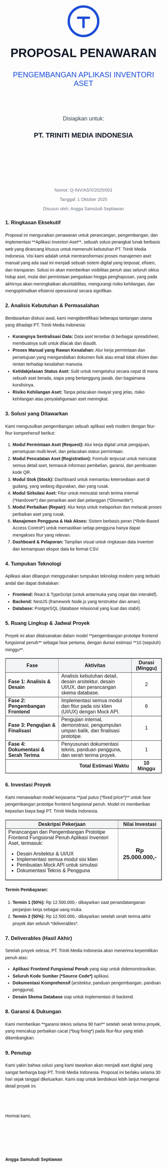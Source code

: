 <div style="text-align: center; page-break-after: always;">
  <br/><br/><br/><br/><br/><br/>
  <svg width="120" height="120" viewBox="0 0 24 24" fill="none" xmlns="http://www.w3.org/2000/svg" style="color: #1D4ED8;">
    <path d="M12 21.25a9.5 9.5 0 100-19 9.5 9.5 0 000 19z" stroke="currentColor" stroke-width="1.5" stroke-linecap="round" stroke-linejoin="round"/>
    <path d="M8.5 9.5h7" stroke="currentColor" stroke-width="1.5" stroke-linecap="round" stroke-linejoin="round"/>
    <path d="M12 9.5v6" stroke="currentColor" stroke-width="1.5" stroke-linecap="round" stroke-linejoin="round"/>
  </svg>
  <h1 style="font-family: sans-serif; font-size: 38px; color: #111827; margin-top: 20px;">PROPOSAL PENAWARAN</h1>
  <h2 style="font-family: sans-serif; font-size: 24px; color: #1D4ED8; font-weight: 400;">PENGEMBANGAN APLIKASI INVENTORI ASET</h2>
  <br/><br/><br/>
  <p style="font-family: sans-serif; font-size: 18px; color: #374151;">Disiapkan untuk:</p>
  <h3 style="font-family: sans-serif; font-size: 22px; color: #111827;">PT. TRINITI MEDIA INDONESIA</h3>
  <br/><br/><br/><br/><br/><br/><br/>
  <p style="font-family: sans-serif; font-size: 14px; color: #6B7280;">Nomor: Q-INV/AS/X/2025/001</p>
  <p style="font-family: sans-serif; font-size: 14px; color: #6B7280;">Tanggal: 1 Oktober 2025</p>
  <p style="font-family: sans-serif; font-size: 14px; color: #6B7280;">Disusun oleh: Angga Samuludi Septiawan</p>
</div>

<div style="page-break-after: always;"></div>

<div style="font-family: sans-serif; line-height: 1.6;">

<h3>1. Ringkasan Eksekutif</h3>
<p>
Proposal ini menguraikan penawaran untuk perancangan, pengembangan, dan implementasi **Aplikasi Inventori Aset**, sebuah solusi perangkat lunak berbasis web yang dirancang khusus untuk memenuhi kebutuhan PT. Triniti Media Indonesia. Visi kami adalah untuk mentransformasi proses manajemen aset manual yang ada saat ini menjadi sebuah sistem digital yang terpusat, efisien, dan transparan. Solusi ini akan memberikan visibilitas penuh atas seluruh siklus hidup aset, mulai dari permintaan pengadaan hingga penghapusan, yang pada akhirnya akan meningkatkan akuntabilitas, mengurangi risiko kehilangan, dan mengoptimalkan efisiensi operasional secara signifikan.
</p>

<h3>2. Analisis Kebutuhan & Permasalahan</h3>
<p>
Berdasarkan diskusi awal, kami mengidentifikasi beberapa tantangan utama yang dihadapi PT. Triniti Media Indonesia:
</p>
<ul>
  <li><b>Kurangnya Sentralisasi Data:</b> Data aset tersebar di berbagai spreadsheet, membuatnya sulit untuk dilacak dan diaudit.</li>
  <li><b>Proses Manual yang Rawan Kesalahan:</b> Alur kerja permintaan dan persetujuan yang mengandalkan dokumen fisik atau email tidak efisien dan rentan terhadap kesalahan manusia.</li>
  <li><b>Ketidakjelasan Status Aset:</b> Sulit untuk mengetahui secara cepat di mana sebuah aset berada, siapa yang bertanggung jawab, dan bagaimana kondisinya.</li>
  <li><b>Risiko Kehilangan Aset:</b> Tanpa pelacakan riwayat yang jelas, risiko kehilangan atau penyalahgunaan aset meningkat.</li>
</ul>

<h3>3. Solusi yang Ditawarkan</h3>
<p>
Kami mengusulkan pengembangan sebuah aplikasi web modern dengan fitur-fitur komprehensif berikut:
</p>
<ol>
  <li><b>Modul Permintaan Aset (Request):</b> Alur kerja digital untuk pengajuan, persetujuan multi-level, dan pelacakan status permintaan.</li>
  <li><b>Modul Pencatatan Aset (Registration):</b> Formulir terpusat untuk mencatat semua detail aset, termasuk informasi pembelian, garansi, dan pembuatan kode QR.</li>
  <li><b>Modul Stok (Stock):</b> Dashboard untuk memantau ketersediaan aset di gudang, yang sedang digunakan, dan yang rusak.</li>
  <li><b>Modul Sirkulasi Aset:</b> Fitur untuk mencatat serah terima internal (*Handover*) dan penarikan aset dari pelanggan (*Dismantle*).</li>
  <li><b>Modul Perbaikan (Repair):</b> Alur kerja untuk melaporkan dan melacak proses perbaikan aset yang rusak.</li>
  <li><b>Manajemen Pengguna & Hak Akses:</b> Sistem berbasis peran (*Role-Based Access Control*) untuk memastikan setiap pengguna hanya dapat mengakses fitur yang relevan.</li>
  <li><b>Dashboard & Pelaporan:</b> Tampilan visual untuk ringkasan data inventori dan kemampuan ekspor data ke format CSV.</li>
</ol>

<h3>4. Tumpukan Teknologi</h3>
<p>
Aplikasi akan dibangun menggunakan tumpukan teknologi modern yang terbukti andal dan dapat diskalakan:
</p>
<ul>
  <li><b>Frontend:</b> React & TypeScript (untuk antarmuka yang cepat dan interaktif).</li>
  <li><b>Backend:</b> NestJS (framework Node.js yang terstruktur dan aman).</li>
  <li><b>Database:</b> PostgreSQL (database relasional yang kuat dan stabil).</li>
</ul>

<h3>5. Ruang Lingkup & Jadwal Proyek</h3>
<p>
Proyek ini akan dilaksanakan dalam model **pengembangan prototipe frontend fungsional penuh** sebagai fase pertama, dengan durasi estimasi **10 (sepuluh) minggu**.
</p>
<table border="1" cellpadding="10" cellspacing="0" width="100%" style="border-collapse: collapse;">
  <thead style="background-color: #F3F4F6;">
    <tr>
      <th>Fase</th>
      <th>Aktivitas</th>
      <th>Durasi (Minggu)</th>
    </tr>
  </thead>
  <tbody>
    <tr>
      <td><b>Fase 1: Analisis & Desain</b></td>
      <td>Analisis kebutuhan detail, desain arsitektur, desain UI/UX, dan perancangan skema database.</td>
      <td align="center">2</td>
    </tr>
    <tr>
      <td><b>Fase 2: Pengembangan Frontend</b></td>
      <td>Implementasi semua modul dan fitur pada sisi klien (UI/UX) dengan Mock API.</td>
      <td align="center">6</td>
    </tr>
    <tr>
      <td><b>Fase 3: Pengujian & Finalisasi</b></td>
      <td>Pengujian internal, demonstrasi, pengumpulan umpan balik, dan finalisasi prototipe.</td>
      <td align="center">1</td>
    </tr>
    <tr>
      <td><b>Fase 4: Dokumentasi & Serah Terima</b></td>
      <td>Penyusunan dokumentasi teknis, panduan pengguna, dan serah terima proyek.</td>
      <td align="center">1</td>
    </tr>
  </tbody>
  <tfoot>
    <tr>
      <td colspan="2" align="right"><b>Total Estimasi Waktu</b></td>
      <td align="center"><b>10 Minggu</b></td>
    </tr>
  </tfoot>
</table>

<div style="page-break-after: always;"></div>

<h3>6. Investasi Proyek</h3>
<p>
Kami menawarkan model kerjasama **jual putus (*fixed price*)** untuk fase pengembangan prototipe frontend fungsional penuh. Model ini memberikan kepastian biaya bagi PT. Triniti Media Indonesia.
</p>
<table border="1" cellpadding="10" cellspacing="0" width="100%" style="border-collapse: collapse;">
  <thead style="background-color: #F3F4F6;">
    <tr>
      <th>Deskripsi Pekerjaan</th>
      <th>Nilai Investasi</th>
    </tr>
  </thead>
  <tbody>
    <tr>
      <td>
        Perancangan dan Pengembangan Prototipe Frontend Fungsional Penuh Aplikasi Inventori Aset, termasuk:
        <ul>
          <li>Desain Arsitektur & UI/UX</li>
          <li>Implementasi semua modul sisi klien</li>
          <li>Pembuatan Mock API untuk simulasi</li>
          <li>Dokumentasi Teknis & Pengguna</li>
        </ul>
      </td>
      <td align="center" style="font-size: 1.2em; font-weight: bold;">Rp 25.000.000,-</td>
    </tr>
  </tbody>
</table>

<h4>Termin Pembayaran:</h4>
<ol>
  <li><b>Termin 1 (50%):</b> Rp 12.500.000,- dibayarkan saat penandatanganan perjanjian kerja sebagai uang muka.</li>
  <li><b>Termin 2 (50%):</b> Rp 12.500.000,- dibayarkan setelah serah terima akhir proyek dan seluruh *deliverables*.</li>
</ol>

<h3>7. Deliverables (Hasil Akhir)</h3>
<p>
Setelah proyek selesai, PT. Triniti Media Indonesia akan menerima kepemilikan penuh atas:
</p>
<ul>
  <li><b>Aplikasi Frontend Fungsional Penuh</b> yang siap untuk didemonstrasikan.</li>
  <li><b>Seluruh Kode Sumber (*Source Code*)</b> aplikasi.</li>
  <li><b>Dokumentasi Komprehensif</b> (arsitektur, panduan pengembangan, panduan pengguna).</li>
  <li><b>Desain Skema Database</b> siap untuk implementasi di backend.</li>
</ul>

<h3>8. Garansi & Dukungan</h3>
<p>
Kami memberikan **garansi teknis selama 90 hari** setelah serah terima proyek, yang mencakup perbaikan cacat (*bug fixing*) pada fitur-fitur yang telah dikembangkan.
</p>

<h3>9. Penutup</h3>
<p>
Kami yakin bahwa solusi yang kami tawarkan akan menjadi aset digital yang sangat berharga bagi PT. Triniti Media Indonesia. Proposal ini berlaku selama 30 hari sejak tanggal dikeluarkan. Kami siap untuk berdiskusi lebih lanjut mengenai detail proyek ini.
</p>
<br/><br/>
<p>Hormat kami,</p>
<br/><br/><br/><br/>
<p><b>Angga Samuludi Septiawan</b></p>
</div>
